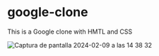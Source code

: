 # google-clone
This is a Google clone with HMTL and CSS

![Captura de pantalla 2024-02-09 a las 14 38 32](https://github.com/christianoller8/google-clone/assets/105523995/4769c7a2-7349-4013-a780-1c22ba298a7b)

